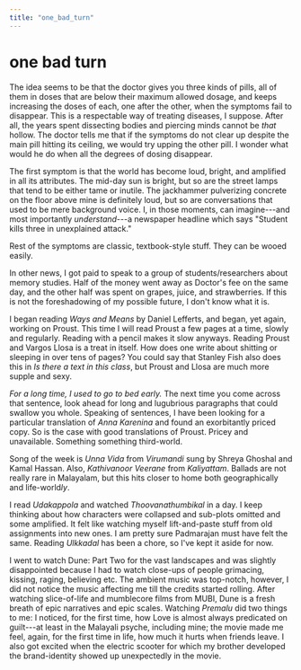```yaml
---
title: "one_bad_turn"
---
```


# one bad turn

The idea seems to be that the doctor gives you three kinds of pills, all
of them in doses that are below their maximum allowed dosage, and keeps
increasing the doses of each, one after the other, when the symptoms
fail to disappear. This is a respectable way of treating diseases, I
suppose. After all, the years spent dissecting bodies and piercing minds
cannot be *that* hollow. The doctor tells me that if the symptoms do not
clear up despite the main pill hitting its ceiling, we would try upping
the other pill. I wonder what would he do when all the degrees of dosing
disappear.

The first symptom is that the world has become loud, bright, and
amplified in all its attributes. The mid-day sun is bright, but so are
the street lamps that tend to be either tame or inutile. The jackhammer
pulverizing concrete on the floor above mine is definitely loud, but so
are conversations that used to be mere background voice. I, in those
moments, can imagine---and most importantly *understand*---a newspaper
headline which says "Student kills three in unexplained attack."

Rest of the symptoms are classic, textbook-style stuff. They can be
wooed easily.

In other news, I got paid to speak to a group of students/researchers
about memory studies. Half of the money went away as Doctor's fee on the
same day, and the other half was spent on grapes, juice, and
strawberries. If this is not the foreshadowing of my possible future, I
don't know what it is.

I began reading *Ways and Means* by Daniel Lefferts, and began, yet
again, working on Proust. This time I will read Proust a few pages at a
time, slowly and regularly. Reading with a pencil makes it slow anyways.
Reading Proust and Vargos Llosa is a treat in itself. How does one write
about shitting or sleeping in over tens of pages? You could say that
Stanley Fish also does this in *Is there a text in this class*, but
Proust and Llosa are much more supple and sexy.

*For a long time, I used to go to bed early.* The next time you come
across that sentence, look ahead for long and lugubrious paragraphs that
could swallow you whole. Speaking of sentences, I have been looking for
a particular translation of *Anna Karenina* and found an exorbitantly
priced copy. So is the case with good translations of Proust. Pricey and
unavailable. Something something third-world.

Song of the week is *Unna Vida* from *Virumandi* sung by Shreya Ghoshal
and Kamal Hassan. Also, *Kathivanoor Veerane* from *Kaliyattam*. Ballads
are not really rare in Malayalam, but this hits closer to home both
geographically and life-world*ly*.

I read *Udakappola* and watched *Thoovanathumbikal* in a day. I keep
thinking about how characters were collapsed and sub-plots omitted and
some amplified. It felt like watching myself lift-and-paste stuff from
old assignments into new ones. I am pretty sure Padmarajan must have
felt the same. Reading *Ulkkadal* has been a chore, so I've kept it
aside for now.

I went to watch Dune: Part Two for the vast landscapes and was slightly
disappointed because I had to watch close-ups of people grimacing,
kissing, raging, believing etc. The ambient music was top-notch,
however, I did not notice the music affecting me till the credits
started rolling. After watching slice-of-life and mumblecore films from
MUBI, Dune is a fresh breath of epic narratives and epic scales.
Watching *Premalu* did two things to me: I noticed, for the first time,
how Love is almost always predicated on guilt---at least in the Malayali
psyche, including mine; the movie made me feel, again, for the first
time in life, how much it hurts when friends leave. I also got excited
when the electric scooter for which my brother developed the
brand-identity showed up unexpectedly in the movie.
